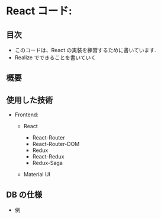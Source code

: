 # React コード:

## 目次

- このコードは、React の実装を練習するために書いています.
- Realize でできることを書いていく

## 概要

## 使用した技術
- Frontend: 
    - React 
        - React-Router
        - React-Router-DOM
        - Redux
        - React-Redux
        - Redux-Saga
        
    - Material UI

## DB の仕様
- 例


